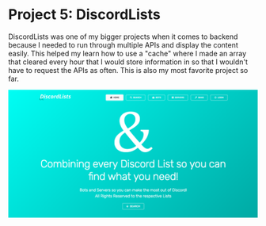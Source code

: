 <!-- TITLE: Discordlists -->
<!-- SUBTITLE: A website to end my Discord coding -->

# Project 5: DiscordLists
DiscordLists was one of my bigger projects when it comes to backend because I needed to run through multiple APIs and display the content easily. This helped my learn how to use a "cache" where I made an array that cleared every hour that I would store information in so that I wouldn't have to request the APIs as often. This is also my most favorite project so far.

![Dpwlsia](/uploads/dpwlsia.png "Dpwlsia")